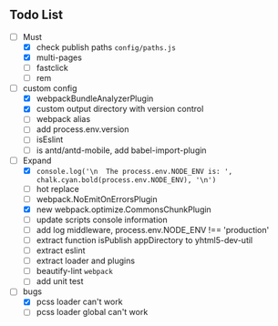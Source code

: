 ## Todo List
- [ ] Must
  - [x] check publish paths `config/paths.js`
  - [x] multi-pages
  - [ ] fastclick
  - [ ] rem
- [ ] custom config
  - [x] webpackBundleAnalyzerPlugin
  - [x] custom output directory with version control
  - [ ] webpack alias
  - [ ] add process.env.version
  - [ ] isEslint
  - [ ] is antd/antd-mobile, add babel-import-plugin
- [ ] Expand
  - [x] `console.log('\n  The process.env.NODE_ENV is: ', chalk.cyan.bold(process.env.NODE_ENV), '\n')`
  - [ ] hot replace
  - [ ] webpack.NoEmitOnErrorsPlugin
  - [x] new webpack.optimize.CommonsChunkPlugin
  - [ ] update scripts console information
  - [ ] add log middleware, process.env.NODE_ENV !== 'production'
  - [ ] extract function isPublish appDirectory to yhtml5-dev-util
  - [ ] extract eslint
  - [ ] extract loader and plugins
  - [ ] beautify-lint `webpack`
  - [ ] add unit test
- [ ] bugs
  - [x] pcss loader can't work  
  - [ ] pcss loader global can't work  
